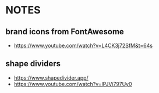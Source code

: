 # NOTES

## brand icons from FontAwesome
- https://www.youtube.com/watch?v=L4CK3j72SfM&t=64s

## shape dividers
- https://www.shapedivider.app/
- https://www.youtube.com/watch?v=lPJVi797Uy0

